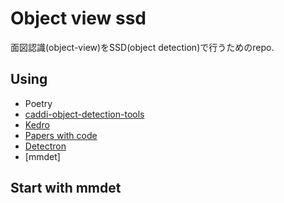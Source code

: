 # Object view ssd
面図認識(object-view)をSSD(object detection)で行うためのrepo.

## Using
- Poetry
- [caddi-object-detection-tools](https://github.com/caddijp/object-detection-tools)
- [Kedro](https://github.com/kedro-org/kedro)
- [Papers with code](https://paperswithcode.com/task/object-detection)
- [Detectron](https://github.com/facebookresearch/detectron)
- [mmdet]

## Start with mmdet
